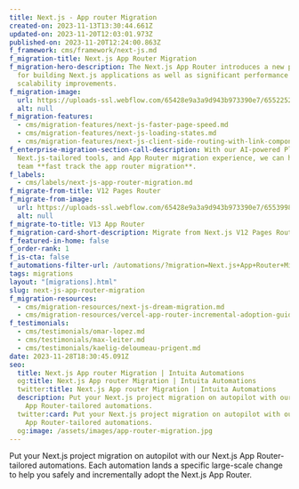 ```yaml
---
title: Next.js - App router Migration
created-on: 2023-11-13T13:30:44.661Z
updated-on: 2023-11-20T12:03:01.973Z
published-on: 2023-11-20T12:24:00.863Z
f_framework: cms/framework/next-js.md
f_migration-title: Next.js App Router Migration
f_migration-hero-description: The Next.js App Router introduces a new paradigm
  for building Next.js applications as well as significant performance and
  scalability improvements.
f_migration-image:
  url: https://uploads-ssl.webflow.com/65428e9a3a9d943b973390e7/6552252cf4b9e06c244131ef_nextjs-app-router-migration-hero-image.svg
  alt: null
f_migration-features:
  - cms/migration-features/next-js-faster-page-speed.md
  - cms/migration-features/next-js-loading-states.md
  - cms/migration-features/next-js-client-side-routing-with-link-component.md
f_enterprise-migration-section-call-description: With our AI-powered Platform,
  Next.js-tailored tools, and App Router migration experience, we can help your
  team **fast track the app router migration**.
f_labels:
  - cms/labels/next-js-app-router-migration.md
f_migrate-from-title: V12 Pages Router
f_migrate-from-image:
  url: https://uploads-ssl.webflow.com/65428e9a3a9d943b973390e7/6553998af06d8a798f00aae0_next-js-logo-white.svg
  alt: null
f_migrate-to-title: V13 App Router
f_migration-card-short-description: Migrate from Next.js V12 Pages Router to the latest V14 App Router.
f_featured-in-home: false
f_order-rank: 1
f_is-cta: false
f_automations-filter-url: /automations/?migration=Next.js+App+Router+Migration
tags: migrations
layout: "[migrations].html"
slug: next-js-app-router-migration
f_migration-resources:
  - cms/migration-resources/next-js-dream-migration.md
  - cms/migration-resources/vercel-app-router-incremental-adoption-guide.md
f_testimonials:
  - cms/testimonials/omar-lopez.md
  - cms/testimonials/max-leiter.md
  - cms/testimonials/kaelig-deloumeau-prigent.md
date: 2023-11-28T18:30:45.091Z
seo:
  title: Next.js App router Migration | Intuita Automations
  og:title: Next.js App router Migration | Intuita Automations
  twitter:title: Next.js App router Migration | Intuita Automations
  description: Put your Next.js project migration on autopilot with our Next.js
    App Router-tailored automations.
  twitter:card: Put your Next.js project migration on autopilot with our Next.js
    App Router-tailored automations.
  og:image: /assets/images/app-router-migration.jpg
---
```


Put your Next.js project migration on autopilot with our Next.js App Router-tailored automations. Each automation lands a specific large-scale change to help you safely and incrementally adopt the Next.js App Router.
